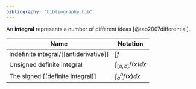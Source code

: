 ```yaml
---
bibliography: "bibliography.bib"
---
```


An **integral** represents a number of different ideas [@tao2007differential].

|Name|Notation|
|----|--------|
|Indefinite integral/[[antiderivative]]|$\int f$|
|Unsigned definite integral|$\int_{[a, b]} f(x) \dd{x}$|
|The signed [[definite integral]]|$\int_a^b f(x) \dd{x}$|


